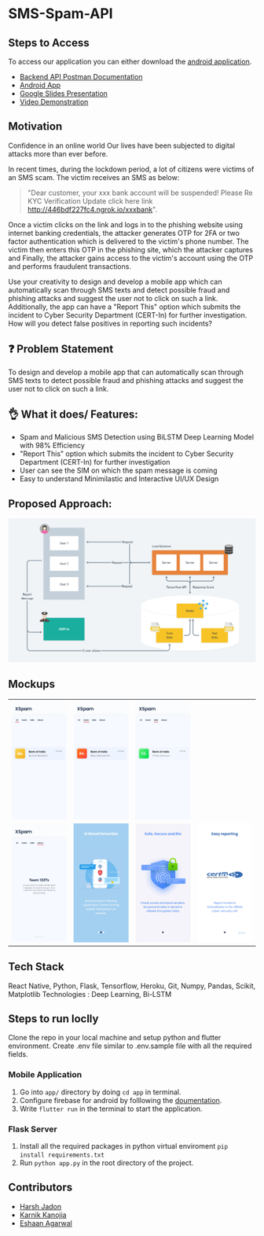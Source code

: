 # SMS-Spam-API
## Steps to Access
To access our application you can either download the [android application]().

- [Backend API Postman Documentation](https://documenter.getpostman.com/view/18833270/UVeAtoRi)
- [Android App](https://github.com/ankithans/aadhaar-address-update/releases/download/v1.0.0/app-release.apk)
- [Google Slides Presentation](https://docs.google.com/presentation/d/1jLPull2oPpjYmqjZ3OYSywi6pUvDwz_kdRglHXa2vA0/edit?usp=sharing)
- [Video Demonstration](https://drive.google.com/file/d/1dfzlQbMaFiceaMA3m3UuaSNw_MhVyJiU/view?usp=sharing)

## Motivation 
Confidence in an online world
Our lives have been subjected to digital attacks more than ever before.

In recent times, during the lockdown period, a lot of citizens were victims of an SMS scam. 
The victim receives an SMS as below:

> "Dear customer, your xxx bank account will be suspended! Please Re KYC Verification Update click here link http://446bdf227fc4.ngrok.io/xxxbank".

Once a victim clicks on the link and logs in to the phishing website using internet banking credentials, the attacker generates OTP for 2FA or two factor authentication which is delivered to the victim's phone number. The victim then enters this OTP in the phishing site, which the attacker captures and Finally, the attacker gains access to the victim's account using the OTP and performs fraudulent transactions.

Use your creativity to design and develop a mobile app which can automatically scan through SMS texts and detect possible fraud and phishing attacks and suggest the user not to click on such a link. Additionally, the app can have a "Report This" option which submits the incident to Cyber Security Department (CERT-In) for further investigation. How will you detect false positives in reporting such incidents?

## ❓ Problem Statement
To design and develop a mobile app that can automatically scan through SMS texts to detect possible fraud and phishing attacks and suggest the user not to click on such a link.

## 👌 What it does/ Features:
- Spam and Malicious SMS Detection using BiLSTM Deep Learning Model with 98% Efficiency
- "Report This" option which submits the incident to Cyber Security Department (CERT-In) for further investigation
- User can see the SIM on which the spam message is coming
- Easy to understand Minimilastic and Interactive UI/UX Design 

## Proposed Approach:
<img src="https://github.com/eshaanagarwal/SMS-Spam-API/blob/documentation/hackathon.png" >



## Mockups
<table>
    <tr>
        <td><img src="https://github.com/eshaanagarwal/SMS-Spam-API/blob/documentation/Sms_page-0001.jpg"></td>
<td><img src="https://github.com/eshaanagarwal/SMS-Spam-API/blob/documentation/Sms_page-0002.jpg"></td>
        <td><img src="https://github.com/eshaanagarwal/SMS-Spam-API/blob/documentation/Sms_page-0003.jpg"></td>
    </tr>
    <tr>
        <td><img src="https://github.com/eshaanagarwal/SMS-Spam-API/blob/documentation/Sms_page-0004.jpg"></td>
        <td><img src="https://github.com/eshaanagarwal/SMS-Spam-API/blob/documentation/Sms_page-0005.jpg"></td>
        <td><img src="https://github.com/eshaanagarwal/SMS-Spam-API/blob/documentation/Sms_page-0006.jpg"></td>
        <td><img src="https://github.com/eshaanagarwal/SMS-Spam-API/blob/documentation/Sms_page-0007.jpg"></td>
    </tr>
</table>

## Tech Stack
React Native, Python, Flask, Tensorflow, Heroku, Git, Numpy, Pandas, Scikit, Matplotlib
Technologies : Deep Learning, Bi-LSTM


## Steps to run loclly
Clone the repo in your local machine and setup python and flutter environment. Create .env file similar to .env.sample file with all the required fields.

### Mobile Application
1. Go into `app/` directory by doing `cd app` in terminal.
2. Configure firebase for android by folllowing the [doumentation](https://firebase.flutter.dev/docs/installation/android/).
3. Write `flutter run` in the terminal to start the application.

### Flask Server
1. Install all the required packages in python virtual enviroment `pip install requirements.txt`
2. Run `python app.py` in the root directory of the project.

## Contributors
- [Harsh Jadon](https://github.com/harshjadon9)
- [Karnik Kanojia](https://github.com/karnikkanojia)
- [Eshaan Agarwal](https://github.com/eshaanagarwal)
